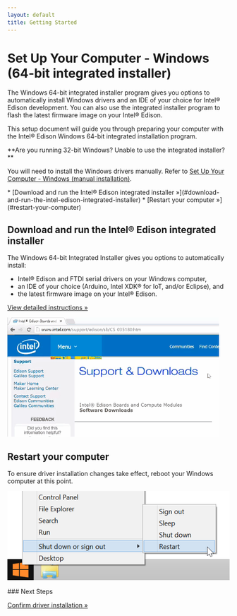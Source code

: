 ```yaml
---
layout: default
title: Getting Started
---
```


# Set Up Your Computer - Windows (64-bit integrated installer)

The Windows 64-bit integrated installer program gives you options to automatically install Windows drivers and an IDE of your choice for Intel® Edison development. You can also use the integrated installer program to flash the latest firmware image on your Intel® Edison.

This setup document will guide you through preparing your computer with the Intel® Edison Windows 64-bit integrated installation program.

<div class="callout info" markdown="1">
**Are you running 32-bit Windows? Unable to use the integrated installer?**

You will need to install the Windows drivers manually. Refer to [Set Up Your Computer - Windows (manual installation)](manual_installation.html). 
</div>

<div id="toc" class="box" markdown="1">
* [Download and run the Intel® Edison integrated installer »](#download-and-run-the-intel-edison-integrated-installer)
* [Restart your computer »](#restart-your-computer)
</div>

<!-- <div class="related-videos" class="callout video">
[Intel Edison: Set Up Your Computer - Windows Integrated Installer (preview video)](https://drive.google.com/open?id=0B6gHgawzKtxCejNuYjc3a216X3M&authuser=0)
</div> -->


## Download and run the Intel® Edison integrated installer

<div class="tldr" markdown="1">
The Windows 64-bit Integrated Installer gives you options to automatically install:

* Intel® Edison and FTDI serial drivers on your Windows computer,
* an IDE of your choice (Arduino, Intel XDK® for IoT, and/or Eclipse), and
* the latest firmware image on your Intel® Edison.

[View detailed instructions »](details-install_integrated_installer.html)
</div>

[![Animated gif: installing Intel® Edison drivers using integrated installer](images/install_integrated_installer-animated.gif)](details-install_integrated_installer.html)


## Restart your computer

<div class="tldr" markdown="1">
To ensure driver installation changes take effect, reboot your Windows computer at this point.
</div>

![Choose Restart from the Windows Start menu](images/restart_windows.png)


<div id="next-steps" class="note" markdown="1">
### Next Steps

[Confirm driver installation »](confirm_drivers.html)
</div>
